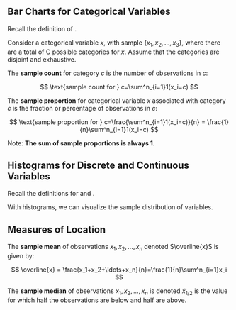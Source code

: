 ## Bar Charts for Categorical Variables

Recall the definition of [](Variables.md#Categorical%20Variables|Categorical%20Variables).

Consider a categorical variable $x$, with sample $\{x_1,x_2,\ldots,x_3\}$, where there are a total of C possible categories for $x$. Assume that the categories are disjoint and exhaustive.

The **sample count** for category $c$ is the number of observations in $c$:

$$
\text{sample count for } c=\sum^n_{i=1}1(x_i=c)
$$

The **sample proportion** for categorical variable $x$ associated with category $c$ is the fraction or percentage of observations in $c$:

$$
\text{sample proportion for } c=\frac{\sum^n_{i=1}1(x_i=c)}{n} = \frac{1}{n}\sum^n_{i=1}1(x_i=c)
$$

Note: **The sum of sample proportions is always 1**.

## Histograms for Discrete and Continuous Variables

Recall the definitions for [](Variables.md#Discrete%20Variable|Discrete%20Variables) and [](Variables.md#Continuous%20Variable|Continuous%20Variables).

With histograms, we can visualize the sample distribution of variables.

## Measures of Location

The **sample mean** of observations $x_1, x_2, \ldots, x_n$ denoted $\overline{x}$ is given by:

$$
\overline{x} = \frac{x_1+x_2+\ldots+x_n}{n}=\frac{1}{n}\sum^n_{i=1}x_i
$$

The **sample median** of observations $x_1, x_2, \ldots, x_n$ is denoted ${\tilde{x}_{1/2}}$ is the value for which half the observations are below and half are above.

